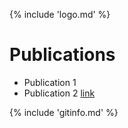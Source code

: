 {% include 'logo.md' %}

# Publications

- Publication 1
- Publication 2 [link](www.base4nfdi.de)

{% include 'gitinfo.md' %}
